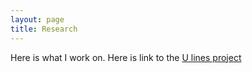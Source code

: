 ```yaml
---
layout: page
title: Research
---
```


Here is what I work on. Here is link to the [U lines project](https://sp-shah.github.io/ulines)
